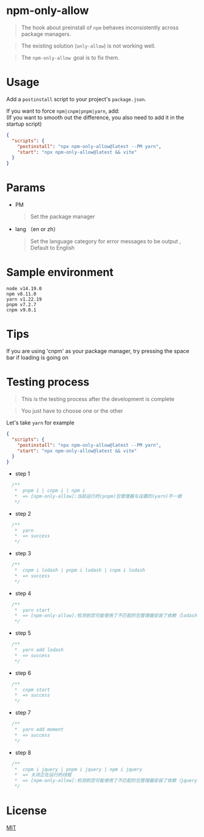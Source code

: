 # npm-only-allow
> The hook about preinstall of `npm` behaves inconsistently across package managers. 

> The existing solution (`only-allow`) is not working well.  

> The `npm-only-allow `goal is to fix them. 

# Usage

Add a `postinstall` script to your project's `package.json`.  

If you want to force `npm|cnpm|pnpm|yarn`, add:  
(If you want to smooth out the difference, you also need to add it in the startup script)

```json
{
  "scripts": {
    "postinstall": "npx npm-only-allow@latest --PM yarn",
    "start": "npx npm-only-allow@latest && vite"
  }
}
```

# Params
* PM
  > Set the package manager
* lang （en or zh）
  > Set the language category for error messages to be output , Default to English

# Sample environment
`node v14.19.0`  
`npm v8.11.0`  
`yarn v1.22.19`  
`pnpm v7.2.7`  
`cnpm v9.0.1`

# Tips
If you are using 'cnpm' as your package manager, try pressing the space bar if loading is going on

# Testing process
> This is the testing process after the development is complete

> You just have to choose one or the other

Let's take `yarn` for example

```json
{
  "scripts": {
    "postinstall": "npx npm-only-allow@latest --PM yarn",
    "start": "npx npm-only-allow@latest && vite"
  }
}
```
* step 1  
```js
  /**
   *  pnpm i | cnpm i | npm i 
   *  => [npm-only-allow]:当前运行的(pnpm)包管理器与设置的(yarn)不一致
   */
```
* step 2  
```js
  /**
   *  yarn
   *  => success
   */
```
* step 3  
```js
  /**
   *  cnpm i lodash | pnpm i lodash | cnpm i lodash
   *  => success
   */
```
* step 4  
```js
  /**
   *  yarn start
   *  => [npm-only-allow]:检测到您可能使用了不匹配的包管理器安装了依赖（lodash),请卸载或使用正确的管理器安装后重试
   */
```
* step 5  
```js
  /**
   *  yarn add lodash
   *  => success
   */
```
* step 6  
```js
  /**
   *  cnpm start
   *  => success
   */
```
* step 7  
```js
  /**
   *  yarn add moment
   *  => success
   */
```
* step 8  
```js
  /**
   *  cnpm i jquery | pnpm i jquery | npm i jquery
   *  => 关闭正在运行的线程
   *  => [npm-only-allow]:检测到您可能使用了不匹配的包管理器安装了依赖（jquery),请卸载或使用正确的管理器安装后重试
   */
```
# License
[MIT](LICENSE)